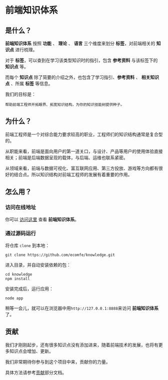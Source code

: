 # 前端知识体系

## 是什么？

**前端知识体系** 按照 **功能** 、 **理论** 、 **语言** 三个维度来划分 **标签**，对前端相关的 **知识点** 进行梳理。

对于 **标签**，可以查到在学习该类型知识时的指引，包含 **参考资料** 与该标签下的 **知识点** 等。

而每个 **知识点** 除了简要的介绍之外，也包含了学习指引、**参考资料** 、 **相关知识点** 、所属 **标签** 等信息。

我们的目标是：

    帮助前端工程师开拓眼界、拓宽知识结构，为你的知识技能树提供种子。

## 为什么？

前端工程师是一个对综合能力要求较高的职业，工程师们的知识结构通常是复合型的。

从职能来看，前端是面向用户的第一道关口，与设计、产品等用户的使用体验直接相关；前端是后端数据呈现的载体，与后端、运维也联系紧密。

从领域来看，前端与数据可视化、富互联网应用、第三方投放、游戏等方向都有很好的结合点。所以知识结构对前端工程师的发展有着重要的作用。

## 怎么用？

### 访问在线地址

你可以 [访问这里](http://k.ecomfe.com) 查看 **前端知识体系**。

### 通过源码运行

将仓库 `clone` 到本地：

    git clone https://github.com/ecomfe/knowledge.git

进入目录，并自动安装依赖的包：

    cd knowledge
    npm install

安装完成后，运行应用：

    node app

稍等一会儿，就可以在浏览器中用`http://127.0.0.1:8888`来访问 **前端知识体系** 了。

## 贡献

我们才刚刚起步，还有很多知识点没有添加进来，随着前端技术的发展，也将有更多知识点会增加、更新。

我们非常期待你参与到这个项目中来，贡献你的力量。

具体方法请参考[贡献](/guide/contribute)部分文档。
